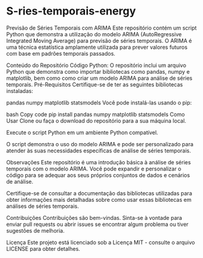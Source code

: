 # S-ries-temporais-energy

Previsão de Séries Temporais com ARIMA
Este repositório contém um script Python que demonstra a utilização do modelo ARIMA (AutoRegressive Integrated Moving Average) para previsão de séries temporais. O ARIMA é uma técnica estatística amplamente utilizada para prever valores futuros com base em padrões temporais passados.

Conteúdo do Repositório
Código Python: O repositório inclui um arquivo Python que demonstra como importar bibliotecas como pandas, numpy e matplotlib, bem como como criar um modelo ARIMA para análise de séries temporais.
Pré-Requisitos
Certifique-se de ter as seguintes bibliotecas instaladas:

pandas
numpy
matplotlib
statsmodels
Você pode instalá-las usando o pip:

bash
Copy code
pip install pandas numpy matplotlib statsmodels
Como Usar
Clone ou faça o download do repositório para a sua máquina local.

Execute o script Python em um ambiente Python compatível.

O script demonstra o uso do modelo ARIMA e pode ser personalizado para atender às suas necessidades específicas de análise de séries temporais.

Observações
Este repositório é uma introdução básica à análise de séries temporais com o modelo ARIMA. Você pode expandir e personalizar o código para se adequar aos seus próprios conjuntos de dados e cenários de análise.

Certifique-se de consultar a documentação das bibliotecas utilizadas para obter informações mais detalhadas sobre como usar essas bibliotecas em análises de séries temporais.

Contribuições
Contribuições são bem-vindas. Sinta-se à vontade para enviar pull requests ou abrir issues se encontrar algum problema ou tiver sugestões de melhoria.

Licença
Este projeto está licenciado sob a Licença MIT - consulte o arquivo LICENSE para obter detalhes.
